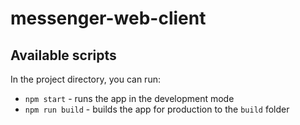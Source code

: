 # messenger-web-client

## Available scripts

In the project directory, you can run:

- `npm start` - runs the app in the development mode
- `npm run build` - builds the app for production to the `build` folder
